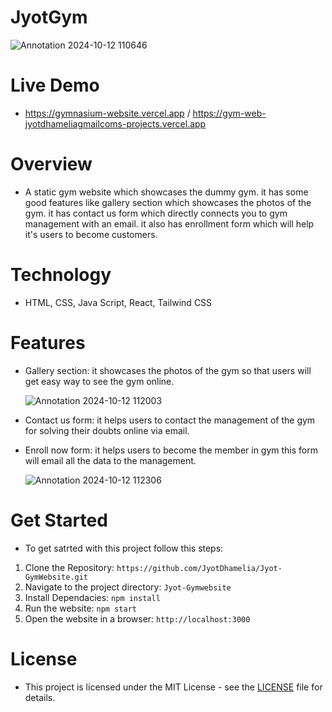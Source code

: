# JyotGym

![Annotation 2024-10-12 110646](https://github.com/user-attachments/assets/f7ba192b-40ae-4c1f-91af-d4028af449e9)

# Live Demo
- https://gymnasium-website.vercel.app / https://gym-web-jyotdhameliagmailcoms-projects.vercel.app

# Overview
- A static gym website which showcases the dummy gym. it has some good features like gallery section which showcases the photos of the gym. it has contact us form which directly connects you to gym management with an email. it also has enrollment form which will help it's users to become customers.

# Technology
- HTML, CSS, Java Script, React, Tailwind CSS

# Features
- Gallery section: it showcases the photos of the gym so that users will get easy way to see the gym online.

  ![Annotation 2024-10-12 112003](https://github.com/user-attachments/assets/8487f677-7c77-404e-bce3-c71976b24a3e)

- Contact us form: it helps users to contact the management of the gym for solving their doubts online via email.
- Enroll now form: it helps users to become the member in gym this form will email all the data to the management.

  ![Annotation 2024-10-12 112306](https://github.com/user-attachments/assets/a3ed979c-a823-4aa9-b419-c7fa313dc025)

# Get Started
- To get satrted with this project follow this steps:
 1. Clone the Repository: `https://github.com/JyotDhamelia/Jyot-GymWebsite.git`
 2. Navigate to the project directory: `Jyot-Gymwebsite`
 3. Install Dependacies: `npm install`
 4. Run the website: `npm start`
 5. Open the website in a browser: `http://localhost:3000`

# License
- This project is licensed under the MIT License - see the [LICENSE](LICENSE) file for details.
